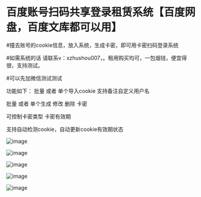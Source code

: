 # 百度账号扫码共享登录租赁系统【百度网盘，百度文库都可以用】

#撞去账号的cookie信息，放入系统，生成卡密，即可用卡密扫码登录系统

#如需系统的话 请联系v：xzhushou007，。租用购买均可，一包烟钱，便宜得很，支持测试。

#可以先加微信测试测试

功能如下：
批量 或者 单个导入cookie  支持备注自定义用户名

批量 或者 单个生成 修改  删除 卡密

可控制卡密类型 卡密有效期

支持自动检测cookie，自动更新cookie有效期状态

![image](https://github.com/user-attachments/assets/e1531545-368b-482e-911b-514f8ad72fdb)

![image](https://github.com/user-attachments/assets/446887bd-8f19-4b7b-842b-f92128398b50)

![image](https://github.com/user-attachments/assets/96ed1b8c-270e-4ecf-b8e1-8d899e733937)

![image](https://github.com/user-attachments/assets/aff29a05-6bd8-4d65-a779-6e8a978cf211)

![image](https://github.com/user-attachments/assets/5c4e3bf3-c9d9-4166-b49f-95e4913260b9)

